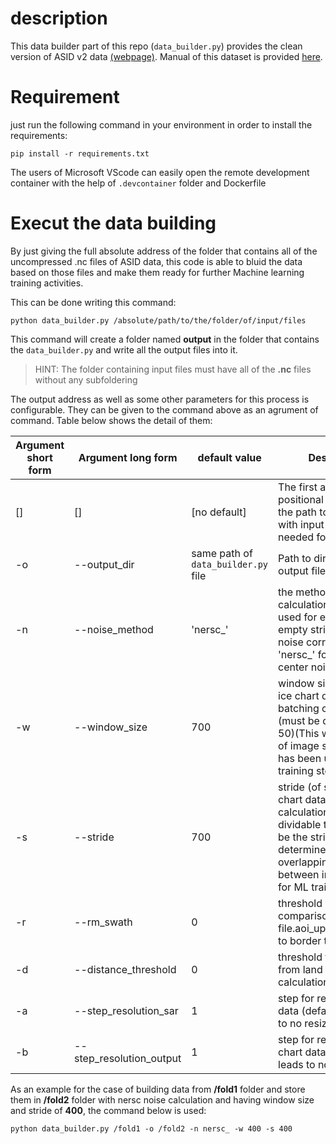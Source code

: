 # description
This data builder part of this repo (`data_builder.py`) provides the clean version of ASID v2 data [(webpage)](https://data.dtu.dk/articles/dataset/AI4Arctic_ASIP_Sea_Ice_Dataset_-_version_2/13011134). Manual of this dataset is provided [here](https://data.dtu.dk/ndownloader/files/24951176).

# Requirement
just run the following command in your environment in order to install the requirements:

`pip install -r requirements.txt`

The users of Microsoft VScode can easily open the remote development container with the help of `.devcontainer` folder and Dockerfile
# Execut the data building
By just giving the full absolute address of the folder that contains all of the uncompressed .nc files of ASID data, this code is able to bluid the data based on those files and make them ready for further Machine learning training activities.

This can be done writing this command:

`python data_builder.py /absolute/path/to/the/folder/of/input/files`

This command will create a folder named **output** in the folder that contains the `data_builder.py` and write all the output files into it.

>  HINT: The folder containing input files must have all of the **.nc** files without any subfoldering

The output address as well as some other parameters for this process is configurable. They can be given to the command above as an agrument of command. Table below shows the detail of them:

| Argument short form | Argument long form  | default value | Description
| ------------------- | --------------------|-------------- | --------------
|  []                 |  []                 |  [no default]| The first and the only positional argument is the path to directory with input netCDF files needed for data building
|  -o                 |  --output_dir       | same path of `data_builder.py` file      |Path to directory with output files
|  -n                 |    --noise_method   |'nersc_'|the method that error calculation had  been used for error.Leave as empty string '' for ESA noise corrections or as 'nersc_' for the Nansen center noise correction.
|  -w                 |   --window_size     |  700 | window size (of sar and ice chart data) for batching calculation (must be dividable to 50)(This will be the size of image samples that has been used for ML training step)
|  -s                 |   --stride          |  700 | stride (of sar and ice chart data) for batching calculation (must be dividable to 50)(This will be the stride that determines the overlapping areas between image samples for ML training step)
|  -r                 |   --rm_swath        |  0    |threshold value for comparison with netCDF file.aoi_upperleft_sample to border the calculation
|  -d                 |   --distance_threshold |  0  |threshold for distance from land in mask calculation
|  -a                 |   --step_resolution_sar | 1  |step for resizing the sar data (default value leads to no resizing)
|  -b                 |   --step_resolution_output|1 |step for resizing the ice chart data (default value leads to no resizing)


As an example for the case of building data from **/fold1** folder and store them in **/fold2** folder with nersc noise calculation and having window size and stride of **400**, the command below is used:

`python data_builder.py /fold1 -o /fold2 -n nersc_ -w 400 -s 400`
